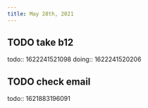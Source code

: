 ```yaml
---
title: May 28th, 2021
---
```


## TODO take b12
todo:: 1622241521098
doing:: 1622241520206
## TODO check email
todo:: 1621883196091